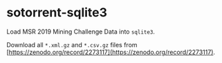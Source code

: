 # sotorrent-sqlite3

Load MSR 2019 Mining Challenge Data into `sqlite3`.

Download all `*.xml.gz` and `*.csv.gz` files from [https://zenodo.org/record/2273117](https://zenodo.org/record/2273117).

